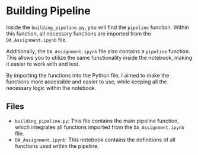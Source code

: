 # Building Pipeline

Inside the `building_pipeline.py`, you will find the `pipeline` function. Within this function, all necessary functions are imported from the `DA_Assignment.ipynb` file. 

Additionally, the `DA_Assignment.ipynb` file also contains a `pipeline` function. This allows you to utilize the same functionality inside the notebook, making it easier to work with and test.

By importing the functions into the Python file, I aimed to make the functions more accessible and easier to use, while keeping all the necessary logic within the notebook.

## Files

- `building_pipeline.py`: This file contains the main pipeline function, which integrates all functions imported from the `DA_Assignment.ipynb` file.
- `DA_Assignment.ipynb`: This notebook contains the definitions of all functions used within the pipeline.
